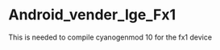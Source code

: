 Android_vender_lge_Fx1
======================

This is needed to compile cyanogenmod 10 for the fx1 device
